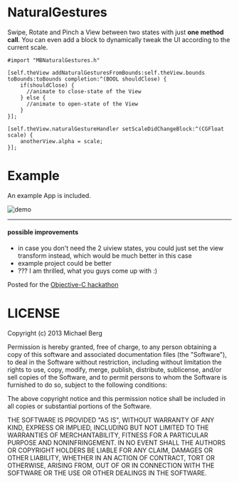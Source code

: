 NaturalGestures
===============

Swipe, Rotate and Pinch a View between two states with just **one method call**.
You can even add a block to dynamically tweak the UI according to the current scale.

```objc
#import "MBNaturalGestures.h"

[self.theView addNaturalGesturesFromBounds:self.theView.bounds toBounds:toBounds completion:^(BOOL shouldClose) {
    if(shouldClose) {
      //animate to close-state of the View
    } else {
      //animate to open-state of the View
    }
}];

[self.theView.naturalGestureHandler setScaleDidChangeBlock:^(CGFloat scale) {
    anotherView.alpha = scale;
}];
```

Example
=======

An example App is included.

![demo](https://dl.dropboxusercontent.com/u/89042933/NaturalGestures1.jpg)



--------------
#### possible improvements ####
- in case you don't need the 2 uiview states, you could just set the view transform instead, which would be much better in this case
- example project could be better
- ??? I am thrilled, what you guys come up with :)

Posted for the [Objective-C hackathon](https://objectivechackathon.appspot.com/)


LICENSE
========
Copyright (c) 2013 Michael Berg

Permission is hereby granted, free of charge, to any person obtaining a copy
of this software and associated documentation files (the "Software"), to deal
in the Software without restriction, including without limitation the rights
to use, copy, modify, merge, publish, distribute, sublicense, and/or sell
copies of the Software, and to permit persons to whom the Software is
furnished to do so, subject to the following conditions:

The above copyright notice and this permission notice shall be included in
all copies or substantial portions of the Software.

THE SOFTWARE IS PROVIDED "AS IS", WITHOUT WARRANTY OF ANY KIND, EXPRESS OR
IMPLIED, INCLUDING BUT NOT LIMITED TO THE WARRANTIES OF MERCHANTABILITY,
FITNESS FOR A PARTICULAR PURPOSE AND NONINFRINGEMENT. IN NO EVENT SHALL THE
AUTHORS OR COPYRIGHT HOLDERS BE LIABLE FOR ANY CLAIM, DAMAGES OR OTHER
LIABILITY, WHETHER IN AN ACTION OF CONTRACT, TORT OR OTHERWISE, ARISING FROM,
OUT OF OR IN CONNECTION WITH THE SOFTWARE OR THE USE OR OTHER DEALINGS IN
THE SOFTWARE.
